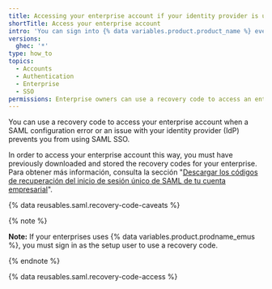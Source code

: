 ```yaml
---
title: Accessing your enterprise account if your identity provider is unavailable
shortTitle: Access your enterprise account
intro: 'You can sign into {% data variables.product.product_name %} even if your identity provider is unavailable by bypassing SAML single sign-on (SSO) with a recovery code.'
versions:
  ghec: '*'
type: how_to
topics:
  - Accounts
  - Authentication
  - Enterprise
  - SSO
permissions: Enterprise owners can use a recovery code to access an enterprise account.
---
```


You can use a recovery code to access your enterprise account when a SAML configuration error or an issue with your identity provider (IdP) prevents you from using SAML SSO.

In order to access your enterprise account this way, you must have previously downloaded and stored the recovery codes for your enterprise. Para obtener más información, consulta la sección "[Descargar los códigos de recuperación del inicio de sesión único de SAML de tu cuenta empresarial](/admin/identity-and-access-management/managing-recovery-codes-for-your-enterprise/downloading-your-enterprise-accounts-saml-single-sign-on-recovery-codes)".

{% data reusables.saml.recovery-code-caveats %}

{% note %}

**Note:** If your enterprises uses {% data variables.product.prodname_emus %}, you must sign in as the setup user to use a recovery code.

{% endnote %}

{% data reusables.saml.recovery-code-access %}
